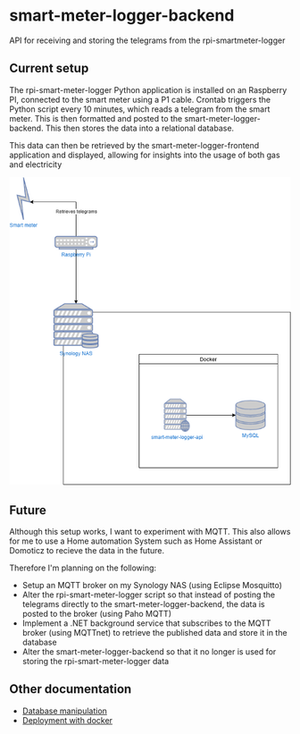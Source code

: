 # smart-meter-logger-backend

API for receiving and storing the telegrams from the rpi-smartmeter-logger

## Current setup

The rpi-smart-meter-logger Python application is installed on an Raspberry PI, connected to the smart meter using a P1 cable. Crontab triggers the Python script every 10 minutes, which reads a telegram from the smart meter. This is then formatted and posted to the smart-meter-logger-backend. This then stores the data into a relational database.

This data can then be retrieved by the smart-meter-logger-frontend application and displayed, allowing for insights into the usage of both gas and electricity

![v1](docs/images/v1.png)

## Future

Although this setup works, I want to experiment with MQTT. This also allows for me to use a Home automation System such as Home Assistant or Domoticz to recieve the data in the future.

Therefore I'm planning on the following:

- Setup an MQTT broker on my Synology NAS (using Eclipse Mosquitto)
- Alter the rpi-smart-meter-logger script so that instead of posting the telegrams directly to the smart-meter-logger-backend, the data is posted to the broker (using Paho MQTT)
- Implement a .NET background service that subscribes to the MQTT broker (using MQTTnet) to retrieve the published data and store it in the database
- Alter the smart-meter-logger-backend so that it no longer is used for storing the rpi-smart-meter-logger data

## Other documentation

- [Database manipulation](docs/database-manipulation.md)
- [Deployment with docker](docs/deployment-with-docker.md)
